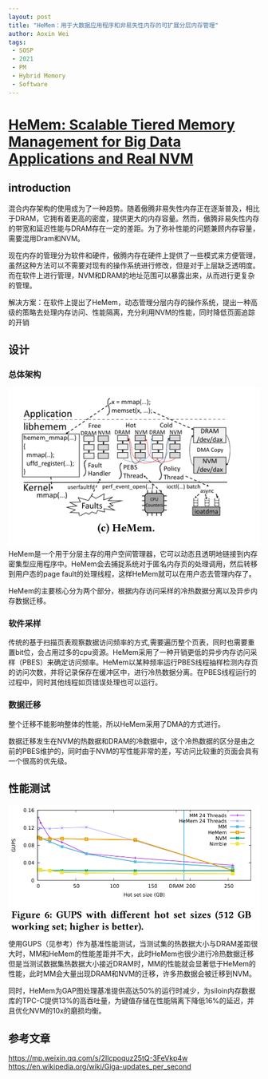 ```yaml
---
layout: post
title: "HeMem：用于大数据应用程序和非易失性内存的可扩展分层内存管理"
author: Aoxin Wei
tags:
 - SOSP
 - 2021
 - PM
 - Hybrid Memory
 - Software 
---
```


# [HeMem: Scalable Tiered Memory Management for Big Data Applications and Real NVM](https://dl.acm.org/doi/pdf/10.1145/3477132.3483550)

## introduction
混合内存架构的使用成为了一种趋势。随着傲腾非易失性内存正在逐渐普及，相比于DRAM，它拥有着更高的密度，提供更大的内存容量。然而，傲腾非易失性内存的带宽和延迟性能与DRAM存在一定的差距。为了弥补性能的问题兼顾内存容量，需要混用Dram和NVM。

现在内存的管理分为软件和硬件，傲腾内存在硬件上提供了一些模式来方便管理，虽然这种方法可以不需要对现有的操作系统进行修改，但是对于上层缺乏透明度。而在软件上进行管理，NVM和DRAM的地址范围可以暴露出来，从而进行更复杂的管理。

解决方案：在软件上提出了HeMem，动态管理分层内存的操作系统，提出一种高级的策略去处理内存访问、性能隔离，充分利用NVM的性能，同时降低页面追踪的开销

## 设计
### 总体架构
![image](/images/2022-03-08-Hemem/Snipaste_2022-03-08_20-16-11.png)  
HeMem是一个用于分层主存的用户空间管理器，它可以动态且透明地链接到内存密集型应用程序中。HeMem会去捕捉系统对于匿名内存页的处理调用，然后转移到用户态的page fault的处理线程，这样HeMem就可以在用户态去管理内存了。

HeMem的主要核心分为两个部分，根据内存访问采样的冷热数据分离以及异步内存数据迁移。
### 软件采样
传统的基于扫描页表观察数据访问频率的方式,需要遍历整个页表，同时也需要重置bit位，会占用过多的cpu资源。HeMem采用了一种开销更低的异步内存访问采样（PBES）来确定访问频率。HeMem以某种频率运行PBES线程抽样检测内存页的访问次数，并将记录保存在缓冲区中，进行冷热数据分离。在PBES线程运行的过程中，同时其他线程如页错误处理也可以运行。

### 数据迁移
整个迁移不能影响整体的性能，所以HeMem采用了DMA的方式进行。  

数据迁移发生在NVM的热数据和DRAM的冷数据中，这个冷热数据的区分是由之前的PBES维护的，同时由于NVM的写性能非常的差，写访问比较重的页面会具有一个很高的优先级。

## 性能测试
![image](/images/2022-03-08-Hemem/Snipaste_2022-03-24_11-26-45.png)
使用GUPS（见参考）作为基准性能测试，当测试集的热数据大小与DRAM差距很大时，MM和HeMem的性能差距并不大，此时HeMem也很少进行冷热数据迁移  
但是当测试数据集热数据大小接近DRAM时，MM的性能就会显著低于HeMem的性能，此时MM会大量出现DRAM和NVM的迁移，许多热数据会被迁移到NVM。

同时，HeMem为GAP图处理基准提供高达50%的运行时减少，为siloin内存数据库的TPC-C提供13%的高吞吐量，为键值存储在性能隔离下降低16%的延迟，并且优化NVM的10x的磨损均衡。

## 参考文章
https://mp.weixin.qq.com/s/2Ilcpoquz25tQ-3FeVkp4w
https://en.wikipedia.org/wiki/Giga-updates_per_second